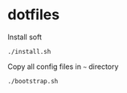 # dotfiles

Install soft
```
./install.sh
```

Copy all config files in `~` directory
```
./bootstrap.sh
```
